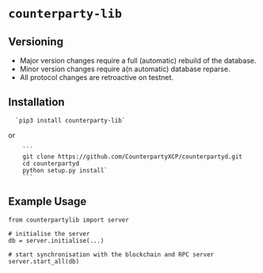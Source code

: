 `counterparty-lib`
==================

Versioning
-------------
* Major version changes require a full (automatic) rebuild of the database.
* Minor version changes require a(n automatic) database reparse.
* All protocol changes are retroactive on testnet.

Installation
--------------------

      `pip3 install counterparty-lib`

or
  
        ```
        git clone https://github.com/CounterpartyXCP/counterpartyd.git
        cd counterpartyd
        python setup.py install`
        ```

Example Usage
------------------


    from counterpartylib import server

    # initialise the server
    db = server.initialise(...)
    
    # start synchronisation with the blockchain and RPC server
    server.start_all(db)

